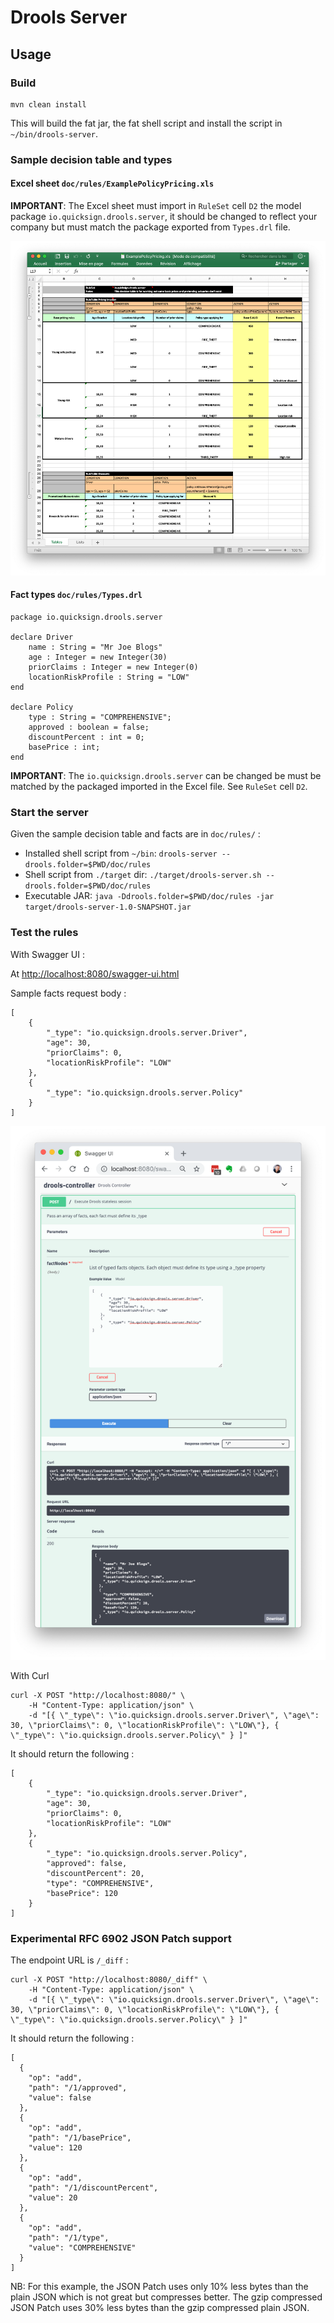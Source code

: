 # Drools Server

## Usage

### Build

```
mvn clean install
```

This will build the fat jar, the fat shell script and install the script in `~/bin/drools-server`.

### Sample decision table and types

#### Excel sheet `doc/rules/ExamplePolicyPricing.xls`

**IMPORTANT**: The Excel sheet must import in `RuleSet` cell `D2` the model package `io.quicksign.drools.server`, it should be changed to reflect your company but must match the package exported from `Types.drl` file.

![ExamplePolicyPricing.xls](doc/rules-excel.png)

#### Fact types `doc/rules/Types.drl`

```
package io.quicksign.drools.server

declare Driver
    name : String = "Mr Joe Blogs"
    age : Integer = new Integer(30)
    priorClaims : Integer = new Integer(0)
    locationRiskProfile : String = "LOW"
end

declare Policy
    type : String = "COMPREHENSIVE";
    approved : boolean = false;
    discountPercent : int = 0;
    basePrice : int;
end
```

**IMPORTANT**: The `io.quicksign.drools.server` can be changed be must be matched by the packaged imported in the Excel file. See `RuleSet` cell `D2`.

### Start the server

Given the sample decision table and facts are in `doc/rules/` :

- Installed shell script from `~/bin`: `drools-server --drools.folder=$PWD/doc/rules`
- Shell script from `./target` dir: `./target/drools-server.sh --drools.folder=$PWD/doc/rules`
- Executable JAR: `java -Ddrools.folder=$PWD/doc/rules -jar target/drools-server-1.0-SNAPSHOT.jar`

### Test the rules

With Swagger UI :

At [http://localhost:8080/swagger-ui.html](http://localhost:8080/swagger-ui.html)

Sample facts request body :

```
[
    {
        "_type": "io.quicksign.drools.server.Driver",
        "age": 30,
        "priorClaims": 0,
        "locationRiskProfile": "LOW"
    },
    {
        "_type": "io.quicksign.drools.server.Policy"
    }
]
```

![](doc/swagger-demo.png)

With Curl

```
curl -X POST "http://localhost:8080/" \
	-H "Content-Type: application/json" \
	-d "[{ \"_type\": \"io.quicksign.drools.server.Driver\", \"age\": 30, \"priorClaims\": 0, \"locationRiskProfile\": \"LOW\"}, { \"_type\": \"io.quicksign.drools.server.Policy\" } ]"
```

It should return the following :

```
[
    {
        "_type": "io.quicksign.drools.server.Driver",
        "age": 30,
        "priorClaims": 0,
        "locationRiskProfile": "LOW"
    },
    {
        "_type": "io.quicksign.drools.server.Policy",
        "approved": false,
        "discountPercent": 20,
        "type": "COMPREHENSIVE",
        "basePrice": 120
    }
]
```

### Experimental RFC 6902 JSON Patch support

The endpoint URL is `/_diff` :

```
curl -X POST "http://localhost:8080/_diff" \
	-H "Content-Type: application/json" \
	-d "[{ \"_type\": \"io.quicksign.drools.server.Driver\", \"age\": 30, \"priorClaims\": 0, \"locationRiskProfile\": \"LOW\"}, { \"_type\": \"io.quicksign.drools.server.Policy\" } ]"
```

It should return the following :

```
[
  {
    "op": "add",
    "path": "/1/approved",
    "value": false
  },
  {
    "op": "add",
    "path": "/1/basePrice",
    "value": 120
  },
  {
    "op": "add",
    "path": "/1/discountPercent",
    "value": 20
  },
  {
    "op": "add",
    "path": "/1/type",
    "value": "COMPREHENSIVE"
  }
]
```

NB: For this example, the JSON Patch uses only 10% less bytes than the plain JSON which is not great but compresses better. The gzip compressed JSON Patch uses 30% less bytes than the gzip compressed plain JSON.

